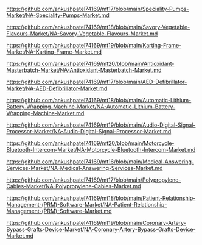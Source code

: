<p><a href="https://github.com/ankushpatel74169/mt17/blob/main/Speciality-Pumps-Market/NA-Speciality-Pumps-Market.md">https://github.com/ankushpatel74169/mt17/blob/main/Speciality-Pumps-Market/NA-Speciality-Pumps-Market.md</a></p><p><a href="https://github.com/ankushpatel74169/mt18/blob/main/Savory-Vegetable-Flavours-Market/NA-Savory-Vegetable-Flavours-Market.md">https://github.com/ankushpatel74169/mt18/blob/main/Savory-Vegetable-Flavours-Market/NA-Savory-Vegetable-Flavours-Market.md</a></p><p><a href="https://github.com/ankushpatel74169/mt19/blob/main/Karting-Frame-Market/NA-Karting-Frame-Market.md">https://github.com/ankushpatel74169/mt19/blob/main/Karting-Frame-Market/NA-Karting-Frame-Market.md</a></p><p><a href="https://github.com/ankushpatel74169/mt20/blob/main/Antioxidant-Masterbatch-Market/NA-Antioxidant-Masterbatch-Market.md">https://github.com/ankushpatel74169/mt20/blob/main/Antioxidant-Masterbatch-Market/NA-Antioxidant-Masterbatch-Market.md</a></p><p><a href="https://github.com/ankushpatel74169/mt17/blob/main/AED-Defibrillator-Market/NA-AED-Defibrillator-Market.md">https://github.com/ankushpatel74169/mt17/blob/main/AED-Defibrillator-Market/NA-AED-Defibrillator-Market.md</a></p><p><a href="https://github.com/ankushpatel74169/mt18/blob/main/Automatic-Lithium-Battery-Wrapping-Machine-Market/NA-Automatic-Lithium-Battery-Wrapping-Machine-Market.md">https://github.com/ankushpatel74169/mt18/blob/main/Automatic-Lithium-Battery-Wrapping-Machine-Market/NA-Automatic-Lithium-Battery-Wrapping-Machine-Market.md</a></p><p><a href="https://github.com/ankushpatel74169/mt19/blob/main/Audio-Digital-Signal-Processor-Market/NA-Audio-Digital-Signal-Processor-Market.md">https://github.com/ankushpatel74169/mt19/blob/main/Audio-Digital-Signal-Processor-Market/NA-Audio-Digital-Signal-Processor-Market.md</a></p><p><a href="https://github.com/ankushpatel74169/mt20/blob/main/Motorcycle-Bluetooth-Intercom-Market/NA-Motorcycle-Bluetooth-Intercom-Market.md">https://github.com/ankushpatel74169/mt20/blob/main/Motorcycle-Bluetooth-Intercom-Market/NA-Motorcycle-Bluetooth-Intercom-Market.md</a></p><p><a href="https://github.com/ankushpatel74169/mt16/blob/main/Medical-Answering-Services-Market/NA-Medical-Answering-Services-Market.md">https://github.com/ankushpatel74169/mt16/blob/main/Medical-Answering-Services-Market/NA-Medical-Answering-Services-Market.md</a></p><p><a href="https://github.com/ankushpatel74169/mt17/blob/main/Polypropylene-Cables-Market/NA-Polypropylene-Cables-Market.md">https://github.com/ankushpatel74169/mt17/blob/main/Polypropylene-Cables-Market/NA-Polypropylene-Cables-Market.md</a></p><p><a href="https://github.com/ankushpatel74169/mt18/blob/main/Patient-Relationship-Management-(PRM)-Software-Market/NA-Patient-Relationship-Management-(PRM)-Software-Market.md">https://github.com/ankushpatel74169/mt18/blob/main/Patient-Relationship-Management-(PRM)-Software-Market/NA-Patient-Relationship-Management-(PRM)-Software-Market.md</a></p><p><a href="https://github.com/ankushpatel74169/mt19/blob/main/Coronary-Artery-Bypass-Grafts-Device-Market/NA-Coronary-Artery-Bypass-Grafts-Device-Market.md">https://github.com/ankushpatel74169/mt19/blob/main/Coronary-Artery-Bypass-Grafts-Device-Market/NA-Coronary-Artery-Bypass-Grafts-Device-Market.md</a></p>
